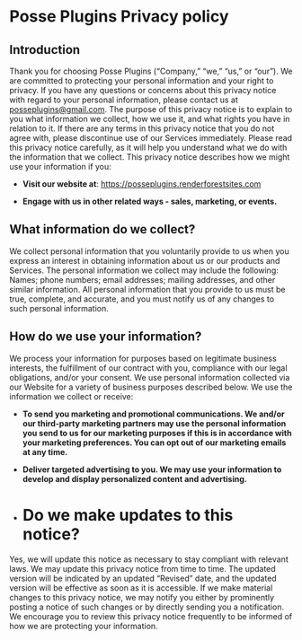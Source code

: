 # Posse Plugins Privacy policy

## Introduction
Thank you for choosing Posse Plugins (“Company,” “we,” “us,” or “our”). We are committed to protecting your personal information and your right to privacy. If you have any questions or concerns about this privacy notice with regard to your personal information, please contact us at posseplugins@gmail.com. The purpose of this privacy notice is to explain to you what information we collect, how we use it, and what rights you have in relation to it. If there are any terms in this privacy notice that you do not agree with, please discontinue use of our Services immediately. Please read this privacy notice carefully, as it will help you understand what we do with the information that we collect. This privacy notice describes how we might use your information if you:

* **Visit our website at**: https://posseplugins.renderforestsites.com

* **Engage with us in other related ways - sales, marketing, or events.**

## What information do we collect?
We collect personal information that you voluntarily provide to us when you express an interest in obtaining information about us or our products and Services. The personal information we collect may include the following: Names; phone numbers; email addresses; mailing addresses, and other similar information. All personal information that you provide to us must be true, complete, and accurate, and you must notify us of any changes to such personal information.

## How do we use your information?
We process your information for purposes based on legitimate business interests, the fulfillment of our contract with you, compliance with our legal obligations, and/or your consent. We use personal information collected via our Website for a variety of business purposes described below. We use the information we collect or receive:

* **To send you marketing and promotional communications. We and/or our third-party marketing partners may use the personal information you send to us for our marketing purposes if this is in accordance with your marketing preferences. You can opt out of our marketing emails at any time.**

* **Deliver targeted advertising to you. We may use your information to develop and display personalized content and advertising.**

* # Do we make updates to this notice?
Yes, we will update this notice as necessary to stay compliant with relevant laws. We may update this privacy notice from time to time. The updated version will be indicated by an updated “Revised” date, and the updated version will be effective as soon as it is accessible. If we make material changes to this privacy notice, we may notify you either by prominently posting a notice of such changes or by directly sending you a notification. We encourage you to review this privacy notice frequently to be informed of how we are protecting your information.
